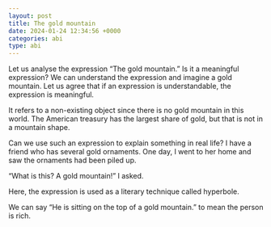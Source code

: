 ```yaml
---
layout: post
title: The gold mountain
date: 2024-01-24 12:34:56 +0000
categories: abi
type: abi
---
```


<div class="abi">	
Let us analyse the expression “The gold mountain.” Is it a meaningful expression? We can understand the expression and imagine a gold mountain. Let us agree that if an expression is understandable, the expression is meaningful.

It refers to a non-existing object since there is no gold mountain in this world. The American treasury has the largest share of gold, but that is not in a mountain shape.

Can we use such an expression to explain something in real life? I have a friend who has several gold ornaments. One day, I went to her home and saw the ornaments had been piled up. 

“What is this? A gold mountain!” I asked.
 
Here, the expression is used as a literary technique called hyperbole. 

We can say “He is sitting on the top of a gold mountain.” to mean the person is rich.
</div>